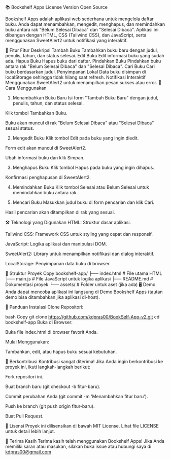 📚 Bookshelf Apps
License
Version
Open Source

Bookshelf Apps adalah aplikasi web sederhana untuk mengelola daftar buku. Anda dapat menambahkan, mengedit, menghapus, dan memindahkan buku antara rak "Belum Selesai Dibaca" dan "Selesai Dibaca". Aplikasi ini dibangun dengan HTML, CSS (Tailwind CSS), dan JavaScript, serta menggunakan SweetAlert2 untuk notifikasi yang interaktif.

🌟 Fitur
Fitur	Deskripsi
Tambah Buku	Tambahkan buku baru dengan judul, penulis, tahun, dan status selesai.
Edit Buku	Edit informasi buku yang sudah ada.
Hapus Buku	Hapus buku dari daftar.
Pindahkan Buku	Pindahkan buku antara rak "Belum Selesai Dibaca" dan "Selesai Dibaca".
Cari Buku	Cari buku berdasarkan judul.
Penyimpanan Lokal	Data buku disimpan di localStorage sehingga tidak hilang saat refresh.
Notifikasi Interaktif	Menggunakan SweetAlert2 untuk menampilkan pesan sukses atau error.
🚀 Cara Menggunakan
1. Menambahkan Buku Baru
Isi form "Tambah Buku Baru" dengan judul, penulis, tahun, dan status selesai.

Klik tombol Tambahkan Buku.

Buku akan muncul di rak "Belum Selesai Dibaca" atau "Selesai Dibaca" sesuai status.

2. Mengedit Buku
Klik tombol Edit pada buku yang ingin diedit.

Form edit akan muncul di SweetAlert2.

Ubah informasi buku dan klik Simpan.

3. Menghapus Buku
Klik tombol Hapus pada buku yang ingin dihapus.

Konfirmasi penghapusan di SweetAlert2.

4. Memindahkan Buku
Klik tombol Selesai atau Belum Selesai untuk memindahkan buku antara rak.

5. Mencari Buku
Masukkan judul buku di form pencarian dan klik Cari.

Hasil pencarian akan ditampilkan di rak yang sesuai.

🛠️ Teknologi yang Digunakan
HTML: Struktur dasar aplikasi.

Tailwind CSS: Framework CSS untuk styling yang cepat dan responsif.

JavaScript: Logika aplikasi dan manipulasi DOM.

SweetAlert2: Library untuk menampilkan notifikasi dan dialog interaktif.

LocalStorage: Penyimpanan data buku di browser.

📂 Struktur Proyek
Copy
bookshelf-app/
├── index.html          # File utama HTML
├── main.js             # File JavaScript untuk logika aplikasi
├── README.md           # Dokumentasi proyek
└── assets/             # Folder untuk aset (jika ada)
🖥️ Demo
Anda dapat mencoba aplikasi ini langsung di Demo Bookshelf Apps (tautan demo bisa ditambahkan jika aplikasi di-host).

📝 Panduan Instalasi
Clone Repositori:

bash
Copy
git clone https://github.com/kdpras00/BookSelf-App-v2.git
cd bookshelf-app
Buka di Browser:

Buka file index.html di browser favorit Anda.

Mulai Menggunakan:

Tambahkan, edit, atau hapus buku sesuai kebutuhan.

🤝 Berkontribusi
Kontribusi sangat diterima! Jika Anda ingin berkontribusi ke proyek ini, ikuti langkah-langkah berikut:

Fork repositori ini.

Buat branch baru (git checkout -b fitur-baru).

Commit perubahan Anda (git commit -m 'Menambahkan fitur baru').

Push ke branch (git push origin fitur-baru).

Buat Pull Request.

📜 Lisensi
Proyek ini dilisensikan di bawah MIT License. Lihat file LICENSE untuk detail lebih lanjut.

🙏 Terima Kasih
Terima kasih telah menggunakan Bookshelf Apps! Jika Anda memiliki saran atau masukan, silakan buka issue atau hubungi saya di kdpras00@gmail.com

